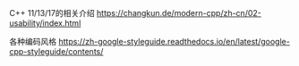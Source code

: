 C++ 11/13/17的相关介绍
https://changkun.de/modern-cpp/zh-cn/02-usability/index.html

各种编码风格
https://zh-google-styleguide.readthedocs.io/en/latest/google-cpp-styleguide/contents/
